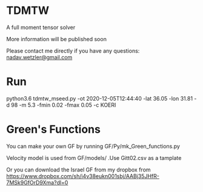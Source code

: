 # TDMTW
A full moment tensor solver


More information will be published soon

Please contact me directly if you have any questions: nadav.wetzler@gmail.com

# Run
 python3.6 tdmtw_mseed.py -ot 2020-12-05T12:44:40 -lat 36.05 -lon 31.81 -d 98 -m 5.3 -fmin 0.02 -fmax 0.05 -c KOERI


# Green's Functions
You can make your own GF by running GF/Py/mk_Green_functions.py

Velocity model is used from GF/models/ .Use Gitt02.csv as a tamplate

Or you can download the Israel GF from my dropbox from https://www.dropbox.com/sh/i4v38eukn001sbj/AABj35JHfR-7MSk9GfOrD9Xma?dl=0

